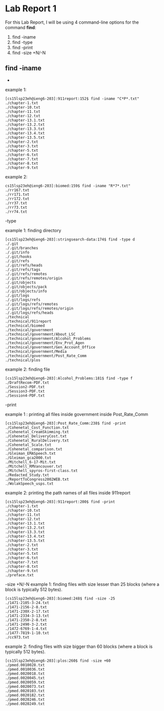 # Lab Report 1

For this Lab Report, I will be using 4 command-line options for the command **find**:
1. find -iname
2. find -type
3. find -print
4. find -size +N/-N

## find -iname 
* 
example 1:
```
[cs15lsp23eh@ieng6-203]:911report:152$ find -iname "C*P*.txt"
./chapter-1.txt
./chapter-10.txt
./chapter-11.txt
./chapter-12.txt
./chapter-13.1.txt
./chapter-13.2.txt
./chapter-13.3.txt
./chapter-13.4.txt
./chapter-13.5.txt
./chapter-2.txt
./chapter-3.txt
./chapter-5.txt
./chapter-6.txt
./chapter-7.txt
./chapter-8.txt
./chapter-9.txt
```
example 2:
```
cs15lsp23eh@ieng6-203]:biomed:159$ find -iname "R*7*.txt"
./rr167.txt
./rr171.txt
./rr172.txt
./rr37.txt
./rr73.txt
./rr74.txt
```
-type 

example 1: finding directory 
```
[cs15lsp23eh@ieng6-203]:stringsearch-data:174$ find -type d
./.git
./.git/branches
./.git/info
./.git/hooks
./.git/refs
./.git/refs/heads
./.git/refs/tags
./.git/refs/remotes
./.git/refs/remotes/origin
./.git/objects
./.git/objects/pack
./.git/objects/info
./.git/logs
./.git/logs/refs
./.git/logs/refs/remotes
./.git/logs/refs/remotes/origin
./.git/logs/refs/heads
./technical
./technical/911report
./technical/biomed
./technical/government
./technical/government/About_LSC
./technical/government/Alcohol_Problems
./technical/government/Env_Prot_Agen
./technical/government/Gen_Account_Office
./technical/government/Media
./technical/government/Post_Rate_Comm
./technical/plos
```
example 2: finding file 
```
[cs15lsp23eh@ieng6-203]:Alcohol_Problems:181$ find -type f
./DraftRecom-PDF.txt
./Session2-PDF.txt
./Session3-PDF.txt
./Session4-PDF.txt
```
-print 

example 1 : printing all files inside government inside Post_Rate_Comm
```
[cs15lsp23eh@ieng6-203]:Post_Rate_Comm:238$ find -print
./Cohenetal_Cost_Function.txt
./Cohenetal_CreamSkimming.txt
./Cohenetal_DeliveryCost.txt
./Cohenetal_RuralDelivery.txt
./Cohenetal_Scale.txt
./Cohenetal_comparison.txt
./Gleiman_EMASpeech.txt
./Gleiman_gca2000.txt
./Mitchell_6-17-Mit.txt
./Mitchell_RMVancouver.txt
./Mitchell_spyros-first-class.txt
./Redacted_Study.txt
./ReportToCongress2002WEB.txt
./WolakSpeech_usps.txt
```
example 2: printing the path names of all files inside 911report
```
[cs15lsp23eh@ieng6-203]:911report:200$ find -print
./chapter-1.txt
./chapter-10.txt
./chapter-11.txt
./chapter-12.txt
./chapter-13.1.txt
./chapter-13.2.txt
./chapter-13.3.txt
./chapter-13.4.txt
./chapter-13.5.txt
./chapter-2.txt
./chapter-3.txt
./chapter-5.txt
./chapter-6.txt
./chapter-7.txt
./chapter-8.txt
./chapter-9.txt
./preface.txt
```
-size +N/-N
example 1: finding files with size lesser than 25 blocks (where a block is typically 512 bytes).
```
[cs15lsp23eh@ieng6-203]:biomed:248$ find -size -25
./1471-2105-3-24.txt
./1471-2156-2-8.txt
./1471-230X-2-17.txt
./1471-2334-3-13.txt
./1471-2350-2-8.txt
./1471-2490-3-2.txt
./1472-6769-1-4.txt
./1477-7819-1-10.txt
./cc973.txt
```
example 2: finding files with size bigger than 60 blocks (where a block is typically 512 bytes).
```
[cs15lsp23eh@ieng6-203]:plos:260$ find -size +60
./pmed.0010028.txt
./pmed.0010036.txt
./pmed.0020018.txt
./pmed.0020045.txt
./pmed.0020059.txt
./pmed.0020073.txt
./pmed.0020103.txt
./pmed.0020182.txt
./pmed.0020246.txt
./pmed.0020249.txt
```
